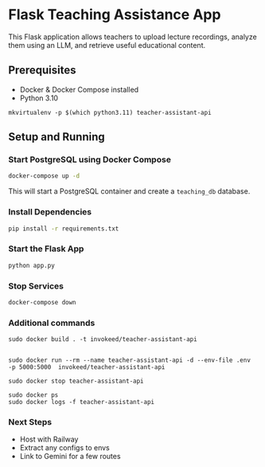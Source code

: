 # Flask Teaching Assistance App

This Flask application allows teachers to upload lecture recordings, analyze them using an LLM, and retrieve useful educational content.

## Prerequisites
- Docker & Docker Compose installed
- Python 3.10

```
mkvirtualenv -p $(which python3.11) teacher-assistant-api
```

## Setup and Running

### Start PostgreSQL using Docker Compose
```sh
docker-compose up -d
```
This will start a PostgreSQL container and create a `teaching_db` database.

### Install Dependencies
```sh
pip install -r requirements.txt
```

### Start the Flask App
```sh
python app.py
```


### Stop Services
```sh
docker-compose down
```

### Additional commands

```commandline
sudo docker build . -t invokeed/teacher-assistant-api


sudo docker run --rm --name teacher-assistant-api -d --env-file .env  -p 5000:5000  invokeed/teacher-assistant-api

sudo docker stop teacher-assistant-api

sudo docker ps
sudo docker logs -f teacher-assistant-api
```

### Next Steps

- Host with Railway
- Extract any configs to envs
- Link to Gemini for a few routes

